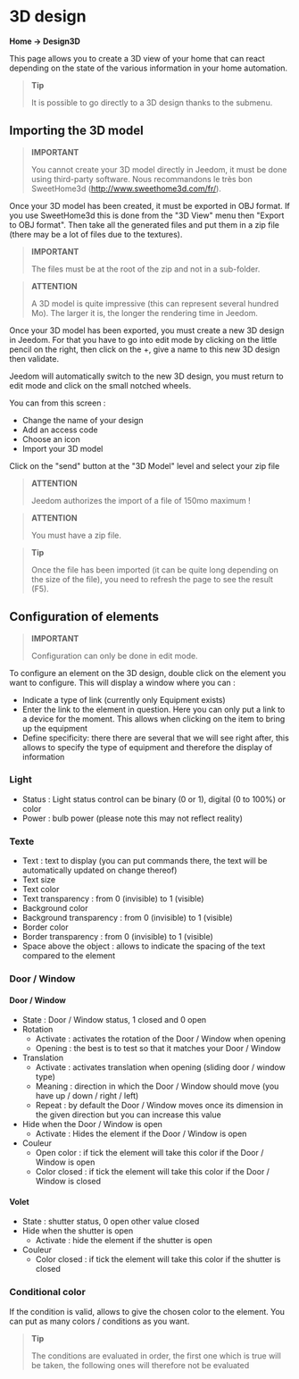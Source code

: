 # 3D design
**Home → Design3D**

This page allows you to create a 3D view of your home that can react depending on the state of the various information in your home automation.


> **Tip**
>
> It is possible to go directly to a 3D design thanks to the submenu.

## Importing the 3D model

> **IMPORTANT**
>
> You cannot create your 3D model directly in Jeedom, it must be done using third-party software. Nous recommandons le très bon SweetHome3d (http://www.sweethome3d.com/fr/).

Once your 3D model has been created, it must be exported in OBJ format. If you use SweetHome3d this is done from the "3D View" menu then "Export to OBJ format". Then take all the generated files and put them in a zip file (there may be a lot of files due to the textures).

> **IMPORTANT**
>
> The files must be at the root of the zip and not in a sub-folder.

> **ATTENTION**
>
> A 3D model is quite impressive (this can represent several hundred Mo). The larger it is, the longer the rendering time in Jeedom.

Once your 3D model has been exported, you must create a new 3D design in Jeedom. For that you have to go into edit mode by clicking on the little pencil on the right, then click on the +, give a name to this new 3D design then validate.

Jeedom will automatically switch to the new 3D design, you must return to edit mode and click on the small notched wheels.

You can from this screen :

- Change the name of your design
- Add an access code
- Choose an icon
- Import your 3D model

Click on the &quot;send&quot; button at the &quot;3D Model&quot; level and select your zip file

> **ATTENTION**
>
> Jeedom authorizes the import of a file of 150mo maximum !

> **ATTENTION**
>
> You must have a zip file.

> **Tip**
>
> Once the file has been imported (it can be quite long depending on the size of the file), you need to refresh the page to see the result (F5).


## Configuration of elements

> **IMPORTANT**
>
> Configuration can only be done in edit mode.

To configure an element on the 3D design, double click on the element you want to configure. This will display a window where you can :

- Indicate a type of link (currently only Equipment exists)
- Enter the link to the element in question. Here you can only put a link to a device for the moment. This allows when clicking on the item to bring up the equipment
- Define specificity: there there are several that we will see right after, this allows to specify the type of equipment and therefore the display of information

### Light

- Status : Light status control can be binary (0 or 1), digital (0 to 100%) or color
- Power : bulb power (please note this may not reflect reality)

### Texte

- Text : text to display (you can put commands there, the text will be automatically updated on change thereof)
- Text size
- Text color
- Text transparency : from 0 (invisible) to 1 (visible)
- Background color
- Background transparency : from 0 (invisible) to 1 (visible)
- Border color
- Border transparency : from 0 (invisible) to 1 (visible)
- Space above the object : allows to indicate the spacing of the text compared to the element

### Door / Window

#### Door / Window

- State : Door / Window status, 1 closed and 0 open
- Rotation
	- Activate : activates the rotation of the Door / Window when opening
	- Opening : the best is to test so that it matches your Door / Window
- Translation
	- Activate : activates translation when opening (sliding door / window type)
	- Meaning : direction in which the Door / Window should move (you have up / down / right / left)
	- Repeat : by default the Door / Window moves once its dimension in the given direction but you can increase this value
- Hide when the Door / Window is open
	- Activate : Hides the element if the Door / Window is open
- Couleur
	- Open color : if tick the element will take this color if the Door / Window is open
	- Color closed : if tick the element will take this color if the Door / Window is closed

#### Volet

- State : shutter status, 0 open other value closed
- Hide when the shutter is open
	- Activate : hide the element if the shutter is open
- Couleur
	- Color closed : if tick the element will take this color if the shutter is closed

### Conditional color

If the condition is valid, allows to give the chosen color to the element. You can put as many colors / conditions as you want.

> **Tip**
>
> The conditions are evaluated in order, the first one which is true will be taken, the following ones will therefore not be evaluated
